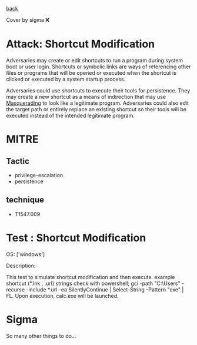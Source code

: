 [back](../index.md)

Cover by sigma :x: 

# Attack: Shortcut Modification

 Adversaries may create or edit shortcuts to run a program during system boot or user login. Shortcuts or symbolic links are ways of referencing other files or programs that will be opened or executed when the shortcut is clicked or executed by a system startup process.

Adversaries could use shortcuts to execute their tools for persistence. They may create a new shortcut as a means of indirection that may use [Masquerading](https://attack.mitre.org/techniques/T1036) to look like a legitimate program. Adversaries could also edit the target path or entirely replace an existing shortcut so their tools will be executed instead of the intended legitimate program.

# MITRE
## Tactic
  - privilege-escalation
  - persistence

## technique
  - T1547.009

# Test : Shortcut Modification

OS: ['windows']

Description:

 This test to simulate shortcut modification and then execute. example shortcut (*.lnk , .url) strings check with powershell;
gci -path "C:\Users" -recurse -include *.url -ea SilentlyContinue | Select-String -Pattern "exe" | FL.
Upon execution, calc.exe will be launched.


# Sigma

 So many other things to do...